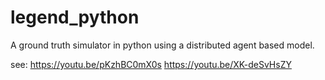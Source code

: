 # legend_python
A ground truth simulator in python using a distributed agent based model.

see: 
https://youtu.be/pKzhBC0mX0s
https://youtu.be/XK-deSvHsZY
